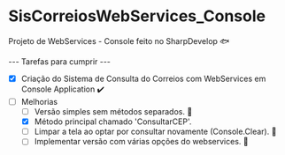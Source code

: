# SisCorreiosWebServices_Console
Projeto de WebServices - Console feito no SharpDevelop :fish:

--- Tarefas para cumprir ---
- [x] Criação do Sistema de Consulta do Correios com WebServices em Console Application :heavy_check_mark:
- [ ] Melhorias
    - [ ] Versão simples sem métodos separados. :construction:
    - [x] Método principal chamado 'ConsultarCEP'.
    - [ ] Limpar a tela ao optar por consultar novamente (Console.Clear). :construction:
    - [ ] Implementar versão com várias opções do webservices. :construction:
